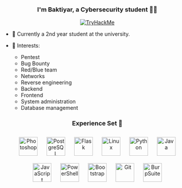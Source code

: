 


### <div align="center">I'm Baktiyar, a Сybersecurity student 👨‍💻</div>  
  
<div align="center">
  <a href="https://tryhackme.com/p/IgorMyshkin"><img src="https://tryhackme-badges.s3.amazonaws.com/IgorMyshkin.png" alt="TryHackMe"></a>
</div>   

- 💼 Currently a 2nd year student at the university.  
  

- 🧠 Interests: 
  * Pentest
  * Bug Bounty
  * Red/Blue team
  * Networks
  * Reverse engineering
  * Backend
  * Frontend
  * System administration
  * Database management
   
  



### <div align="center"> Experience Set  📝 </div>


<div align="center">  
<a href="https://www.adobe.com/in/products/photoshop.html" target="_blank"><img style="margin: 10px" src="https://profilinator.rishav.dev/skills-assets/photoshop-plain.svg" alt="Photoshop" height="50" /></a>  
<a href="https://www.postgresql.org/" target="_blank"><img style="margin: 10px" src="https://profilinator.rishav.dev/skills-assets/postgresql-original-wordmark.svg" alt="PostgreSQL" height="50" /></a>  
<a href="https://flask.palletsprojects.com/" target="_blank"><img style="margin: 10px" src="https://profilinator.rishav.dev/skills-assets/flask.png" alt="Flask" height="50" /></a>  
<a href="https://www.linux.org/" target="_blank"><img style="margin: 10px" src="https://profilinator.rishav.dev/skills-assets/linux-original.svg" alt="Linux" height="50" /></a>  
<a href="https://www.python.org/" target="_blank"><img style="margin: 10px" src="https://profilinator.rishav.dev/skills-assets/python-original.svg" alt="Python" height="50" /></a>  
<a href="https://www.java.com/" target="_blank"><img style="margin: 10px" src="https://profilinator.rishav.dev/skills-assets/java-original-wordmark.svg" alt="Java" height="50" /></a>  
<a href="https://www.javascript.com/" target="_blank"><img style="margin: 10px" src="https://profilinator.rishav.dev/skills-assets/javascript-original.svg" alt="JavaScript" height="50" /></a>  
<a href="https://docs.microsoft.com/en-us/powershell/" target="_blank"><img style="margin: 10px" src="https://profilinator.rishav.dev/skills-assets/powershell.png" alt="PowerShell" height="50" /></a>  
<a href="https://getbootstrap.com/docs/3.4/javascript/" target="_blank"><img style="margin: 10px" src="https://profilinator.rishav.dev/skills-assets/bootstrap-plain.svg" alt="Bootstrap" height="50" /></a>  
<a href="https://github.com/" target="_blank"><img style="margin: 10px" src="https://profilinator.rishav.dev/skills-assets/git-scm-icon.svg" alt="Git" height="50" /></a>
<a href="https://portswigger.net/burp" target="_blank"><img style="margin: 10px" src="https://kuyhaa.cc/wp-content/uploads/2022/07/Burp-Suite-Pro-Crack.png" alt="BurpSuite" height="50" /> 
</a>
</div>  

<br/>  

